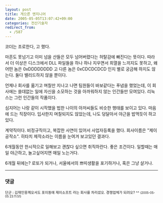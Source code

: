 ```yaml
---
layout: post
title: 게으른 엔지니어
date: 2005-05-05T13:07:42+09:00
categories: 전산기술자
redirect_from:
  - /587
---
```


코더는 조로한다, 고 했다.

마흔도 못넘기고 이미 넘을 산들은 모두 넘어버렸다는 허탈감에 빠진다는 뜻이다. 따라서 더 이상은 디스크에서 DLL 파일들을 하나 하나 지우면서 희열을 느끼지도 못하고, 왜 어떤 놈은 0xDDDDDDDD 고 다른 놈은 0xCDCDCDCD 인지 별로 궁금해 하지도 않는다. 둘다 밸리드하지 않을 뿐이다.

언제나 회사를 옮기고 며칠만 지나고 나면 팀원들이 바보같다는 푸념을 했었는데, 이 회사에는 쓸데없는 일에 자신을 소모하는 것을 아까워하지 않는 인간들만 모여있다. 리눅스는 그런 인간들의 작품이다.

심지어는 나랑 같이 시작했을 법한 나이의 아저씨들도 비슷한 행태를 보이고 있다. 마음에 드는 직장이다. 입사한지 며칠되지도 않았는데, 나도 덩달아서 야근을 밥먹듯이 하고 있다.

계약직이다. 비정규직이고, 복잡한 사연이 있어서 사업자등록을 했다. 회사이름은 "제이공작소". 히타치 제작소라는 이름을 눈여겨 보고있던 결과다.

6개월동안 한시적으로 일해보고 괜찮다 싶으면 취직하란다. 좋은 조건이다. 일할때는 매일 야근하고, 놀고싶어지면 매일 노는거다.

6개월 뒤에는? 로또가 되거나, 서울에서의 쁘띠생활을 포기하거나, 혹은 그냥 살거나.

* * *

### 댓글



<!--- cmt:1004 --->
<!--- mail: --->
<!--- parent:0 --->

<small class=comment>단군 : 김재인옹께오서도 포이동에 제이소프트 라는 회사를 차리셨오. 경쟁업체가 되려오? ^^ <small>(2005-05-05 23:11:51)</small></small>

